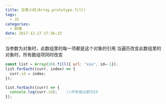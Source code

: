 ```yaml
---
title: 日常小坑(Array.prototype.fill)
tags:
  - JS
categories:
  - 前端
date: 2017-12-27 17:36:23
---
```


当参数为对象时，此数组里的每一项都是这个对象的引用
当遍历改变此数组里的对象时，所有数组项同时改变

```javascript
const list = Array(20).fill({ url: "xxx", id=-1});
list.forEach((curr, index) => {
  curr.id = index;
}); 

list.forEach((curr) => {
  console.log(curr.id);    //所有输出都为19
});
```